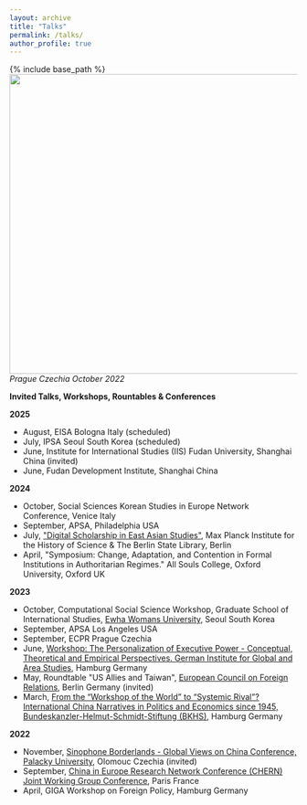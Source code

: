 ```yaml
---
layout: archive
title: "Talks"
permalink: /talks/
author_profile: true
---
```


{% include base_path %}      
<img src="https://github.com/ehsong/ehsong.github.io/blob/master/images/IMG_9745.jpg?raw=true" width="700" height="525">        
*Prague Czechia October 2022*

**Invited Talks, Workshops, Rountables & Conferences**

**2025**

- August, EISA Bologna Italy (scheduled)
- July, IPSA Seoul South Korea (scheduled)
- June, Institute for International Studies (IIS) Fudan University, Shanghai China (invited)
- June, Fudan Development Institute, Shanghai China
  
**2024**

- October, Social Sciences Korean Studies in Europe Network Conference, Venice Italy
- September, APSA, Philadelphia USA
- July, ["Digital Scholarship in East Asian Studies"](https://www.mpiwg-berlin.mpg.de/news/charting-european-d-sea-digital-scholarship-east-asian-studies), Max Planck Institute for the History of Science & The Berlin State Library, Berlin
- April, "Symposium: Change, Adaptation, and Contention in Formal Institutions in Authoritarian Regimes." All Souls College, Oxford University, Oxford UK

**2023**

- October, Computational Social Science Workshop, Graduate School of International Studies, [Ewha Womans University](https://www.ewha.ac.kr/ewhaen/index.do), Seoul South Korea  
- September, APSA Los Angeles USA
- September, ECPR Prague Czechia
- June, [Workshop: The Personalization of Executive Power - Conceptual, Theoretical and Empirical Perspectives. German Institute for Global and Area Studies](https://www.giga-hamburg.de/en/events/conferences-and-workshops/personalization-executive-power-conceptual-theoretical-empirical-perspectives), Hamburg Germany
- May, Roundtable "US Allies and Taiwan", [European Council on Foreign Relations](https://ecfr.eu/), Berlin Germany (invited)
- March, [From the “Workshop of the World” to “Systemic Rival”? International China Narratives in Politics and Economics since 1945, Bundeskanzler-Helmut-Schmidt-Stiftung (BKHS)](https://www.helmut-schmidt.de/en/), Hamburg Germany     

**2022**

- November, [Sinophone Borderlands - Global Views on China Conference, Palacky University](https://sinofon.cz/surveys/), Olomouc Czechia (invited)
- September, [China in Europe Research Network Conference (CHERN) Joint Working Group Conference](https://china-in-europe.net/chern-joint-working-group-conference-in-september-2022-at-inalco-paris/), Paris France
- April, GIGA Workshop on Foreign Policy, Hamburg Germany
